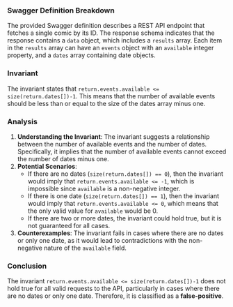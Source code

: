 ### Swagger Definition Breakdown
The provided Swagger definition describes a REST API endpoint that fetches a single comic by its ID. The response schema indicates that the response contains a `data` object, which includes a `results` array. Each item in the `results` array can have an `events` object with an `available` integer property, and a `dates` array containing date objects.

### Invariant
The invariant states that `return.events.available <= size(return.dates[])-1`. This means that the number of available events should be less than or equal to the size of the dates array minus one.

### Analysis
1. **Understanding the Invariant**: The invariant suggests a relationship between the number of available events and the number of dates. Specifically, it implies that the number of available events cannot exceed the number of dates minus one.
2. **Potential Scenarios**: 
   - If there are no dates (`size(return.dates[]) == 0`), then the invariant would imply that `return.events.available <= -1`, which is impossible since `available` is a non-negative integer.
   - If there is one date (`size(return.dates[]) == 1`), then the invariant would imply that `return.events.available <= 0`, which means that the only valid value for `available` would be 0.
   - If there are two or more dates, the invariant could hold true, but it is not guaranteed for all cases.
3. **Counterexamples**: The invariant fails in cases where there are no dates or only one date, as it would lead to contradictions with the non-negative nature of the `available` field.

### Conclusion
The invariant `return.events.available <= size(return.dates[])-1` does not hold true for all valid requests to the API, particularly in cases where there are no dates or only one date. Therefore, it is classified as a **false-positive**.
